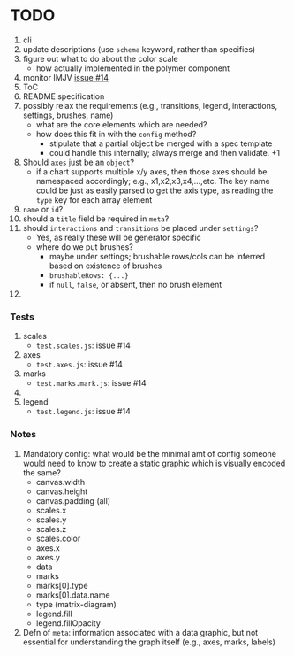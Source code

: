 TODO
====

1. cli
2. update descriptions (use `schema` keyword, rather than specifies)
3. figure out what to do about the color scale
	-	how actually implemented in the polymer component
4. monitor IMJV [issue #14](https://github.com/mafintosh/is-my-json-valid/issues/14)
5. ToC
6. README specification
7. possibly relax the requirements (e.g., transitions, legend, interactions, settings, brushes, name)
	-	what are the core elements which are needed?
	-	how does this fit in with the `config` method?
		-	stipulate that a partial object be merged with a spec template
		-	could handle this internally; always merge and then validate. +1
8. Should `axes` just be an `object`?
	-	if a chart supports multiple x/y axes, then those axes should be namespaced accordingly; e.g., x1,x2,x3,x4,...,etc. The key name could be just as easily parsed to get the axis type, as reading the `type` key for each array element
9. `name` or `id`?
10. should a `title` field be required in `meta`?
11. should `interactions` and `transitions` be placed under `settings`? 
	- 	Yes, as really these will be generator specific
	-	where do we put brushes?
		-	maybe under settings; brushable rows/cols can be inferred based on existence of brushes
		-	`brushableRows: {...}`
		- 	if `null`, `false`, or absent, then no brush element
12. 


### Tests

1. scales
	- `test.scales.js`: issue #14
2. axes
	- `test.axes.js`: issue #14
3. marks
	- `test.marks.mark.js`: issue #14
4. 
5. legend
	- `test.legend.js`: issue #14


### Notes

1. Mandatory config: what would be the minimal amt of config someone would need to know to create a static graphic which is visually encoded the same?
	-	canvas.width
	-	canvas.height
	-	canvas.padding (all)
	-	scales.x
	- 	scales.y
	-	scales.z
	-	scales.color
	-	axes.x
	-	axes.y
	-	data
	-	marks
	-	marks[0].type
	-	marks[0].data.name
	-	type (matrix-diagram)
	-	legend.fill
	-	legend.fillOpacity
2. Defn of `meta`: information associated with a data graphic, but not essential for understanding the graph itself (e.g., axes, marks, labels)
